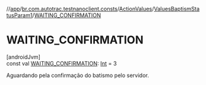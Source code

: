 //[app](../../../../index.md)/[br.com.autotrac.testnanoclient.consts](../../index.md)/[ActionValues](../index.md)/[ValuesBaptismStatusParam1](index.md)/[WAITING_CONFIRMATION](-w-a-i-t-i-n-g_-c-o-n-f-i-r-m-a-t-i-o-n.md)

# WAITING_CONFIRMATION

[androidJvm]\
const val [WAITING_CONFIRMATION](-w-a-i-t-i-n-g_-c-o-n-f-i-r-m-a-t-i-o-n.md): [Int](https://kotlinlang.org/api/latest/jvm/stdlib/kotlin/-int/index.html) = 3

Aguardando pela confirmação do batismo pelo servidor.
